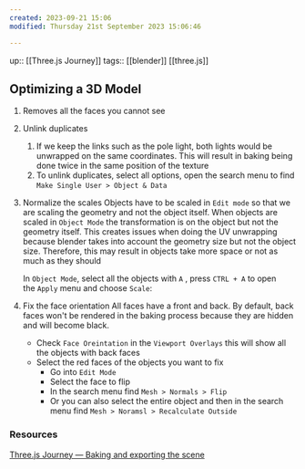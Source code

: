 ```yaml
---
created: 2023-09-21 15:06
modified: Thursday 21st September 2023 15:06:46

---
```

up::  [[Three.js Journey]]
tags:: [[blender]] [[three.js]]

## Optimizing a 3D Model

1. Removes all the faces you cannot see
2. Unlink duplicates
	1. If we keep the links such as the pole light, both lights would be unwrapped on the same coordinates. This will result in baking being done twice in the same position of the texture
	2. To unlink duplicates, select all options, open the search menu to find `Make Single User > Object & Data`
3. Normalize the scales
	Objects have to be scaled in `Edit mode` so that we are scaling the geometry and not the object itself. When objects are scaled in `Object Mode` the transformation is on the object but not the geometry itself. This creates issues when doing the UV unwrapping because blender takes into account the geometry size but not the object size. Therefore, this may result in objects take more space or not as much as they should

	In `Object Mode`, select all the objects with `A` , press `CTRL + A` to open the `Apply` menu and choose `Scale`:
4. Fix the face orientation
	All faces have a front and back. By default, back faces won't be rendered in the baking process because they are hidden and will become black.
	- Check `Face Oreintation` in the `Viewport Overlays` this will show all the objects with back faces
	- Select the red faces of the objects you want to fix
		- Go into `Edit Mode`
		- Select the face to flip
		- In the search menu find `Mesh > Normals > Flip`
		- Or you can also select the entire object and then in the search menu find `Mesh > Noramsl > Recalculate Outside`


### Resources
[Three.js Journey — Baking and exporting the scene](https://threejs-journey.com/lessons/baking-and-exporting-the-scene#fixing-faces-orientation)
